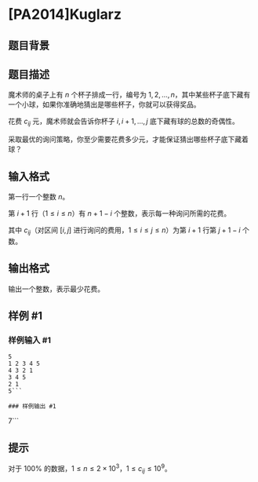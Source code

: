 # [PA2014]Kuglarz

## 题目背景



## 题目描述

魔术师的桌子上有 $n$ 个杯子排成一行，编号为 $1,2,…,n$，其中某些杯子底下藏有一个小球，如果你准确地猜出是哪些杯子，你就可以获得奖品。

花费 $c_{ij}$ 元，魔术师就会告诉你杯子 $i,i+1,…,j$ 底下藏有球的总数的奇偶性。

采取最优的询问策略，你至少需要花费多少元，才能保证猜出哪些杯子底下藏着球？

## 输入格式

第一行一个整数 $n$。

第 $i+1$ 行（$1\le i\le n$）有 $n+1-i$ 个整数，表示每一种询问所需的花费。

其中 $c_{ij}$（对区间 $[i,j]$ 进行询问的费用，$1\le i\le j\le n$）为第 $i+1$ 行第 $j+1-i$ 个数。

## 输出格式

输出一个整数，表示最少花费。

## 样例 #1

### 样例输入 #1
```
5
1 2 3 4 5
4 3 2 1
3 4 5
2 1
5```

### 样例输出 #1

```
7```

## 提示

对于 $100\%$ 的数据，$1\le n\le 2\times 10^3$，$1\le c_{ij}\le 10^9$。

